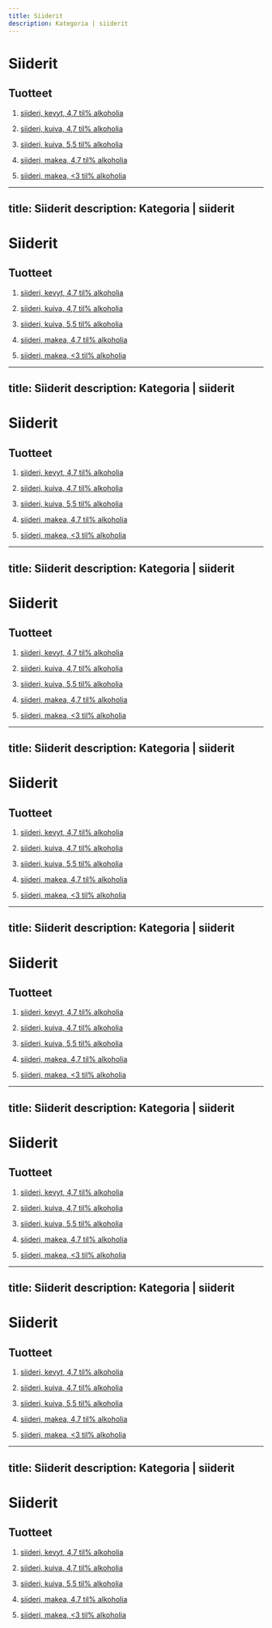```yaml
---
title: Siiderit
description: Kategoria | siiderit
---
```


# Siiderit

## Tuotteet

1. [siideri, kevyt, 4,7 til% alkoholia](/siideri-kevyt-4-7-til-alkoholia)

1. [siideri, kuiva, 4,7 til% alkoholia](/siideri-kuiva-4-7-til-alkoholia)

1. [siideri, kuiva, 5,5 til% alkoholia](/siideri-kuiva-5-5-til-alkoholia)

1. [siideri, makea, 4,7 til% alkoholia](/siideri-makea-4-7-til-alkoholia)

1. [siideri, makea, <3 til% alkoholia](/siideri-makea-3-til-alkoholia)
---
title: Siiderit
description: Kategoria | siiderit
---

# Siiderit

## Tuotteet

1. [siideri, kevyt, 4,7 til% alkoholia](/siideri-kevyt-4-7-til-alkoholia)

1. [siideri, kuiva, 4,7 til% alkoholia](/siideri-kuiva-4-7-til-alkoholia)

1. [siideri, kuiva, 5,5 til% alkoholia](/siideri-kuiva-5-5-til-alkoholia)

1. [siideri, makea, 4,7 til% alkoholia](/siideri-makea-4-7-til-alkoholia)

1. [siideri, makea, <3 til% alkoholia](/siideri-makea-3-til-alkoholia)
---
title: Siiderit
description: Kategoria | siiderit
---

# Siiderit

## Tuotteet

1. [siideri, kevyt, 4,7 til% alkoholia](/siideri-kevyt-4-7-til-alkoholia)

1. [siideri, kuiva, 4,7 til% alkoholia](/siideri-kuiva-4-7-til-alkoholia)

1. [siideri, kuiva, 5,5 til% alkoholia](/siideri-kuiva-5-5-til-alkoholia)

1. [siideri, makea, 4,7 til% alkoholia](/siideri-makea-4-7-til-alkoholia)

1. [siideri, makea, <3 til% alkoholia](/siideri-makea-3-til-alkoholia)
---
title: Siiderit
description: Kategoria | siiderit
---

# Siiderit

## Tuotteet

1. [siideri, kevyt, 4,7 til% alkoholia](/siideri-kevyt-4-7-til-alkoholia)

1. [siideri, kuiva, 4,7 til% alkoholia](/siideri-kuiva-4-7-til-alkoholia)

1. [siideri, kuiva, 5,5 til% alkoholia](/siideri-kuiva-5-5-til-alkoholia)

1. [siideri, makea, 4,7 til% alkoholia](/siideri-makea-4-7-til-alkoholia)

1. [siideri, makea, <3 til% alkoholia](/siideri-makea-3-til-alkoholia)
---
title: Siiderit
description: Kategoria | siiderit
---

# Siiderit

## Tuotteet

1. [siideri, kevyt, 4,7 til% alkoholia](/siideri-kevyt-4-7-til-alkoholia)

1. [siideri, kuiva, 4,7 til% alkoholia](/siideri-kuiva-4-7-til-alkoholia)

1. [siideri, kuiva, 5,5 til% alkoholia](/siideri-kuiva-5-5-til-alkoholia)

1. [siideri, makea, 4,7 til% alkoholia](/siideri-makea-4-7-til-alkoholia)

1. [siideri, makea, <3 til% alkoholia](/siideri-makea-3-til-alkoholia)
---
title: Siiderit
description: Kategoria | siiderit
---

# Siiderit

## Tuotteet

1. [siideri, kevyt, 4,7 til% alkoholia](/siideri-kevyt-4-7-til-alkoholia)

1. [siideri, kuiva, 4,7 til% alkoholia](/siideri-kuiva-4-7-til-alkoholia)

1. [siideri, kuiva, 5,5 til% alkoholia](/siideri-kuiva-5-5-til-alkoholia)

1. [siideri, makea, 4,7 til% alkoholia](/siideri-makea-4-7-til-alkoholia)

1. [siideri, makea, <3 til% alkoholia](/siideri-makea-3-til-alkoholia)
---
title: Siiderit
description: Kategoria | siiderit
---

# Siiderit

## Tuotteet

1. [siideri, kevyt, 4,7 til% alkoholia](/siideri-kevyt-4-7-til-alkoholia)

1. [siideri, kuiva, 4,7 til% alkoholia](/siideri-kuiva-4-7-til-alkoholia)

1. [siideri, kuiva, 5,5 til% alkoholia](/siideri-kuiva-5-5-til-alkoholia)

1. [siideri, makea, 4,7 til% alkoholia](/siideri-makea-4-7-til-alkoholia)

1. [siideri, makea, <3 til% alkoholia](/siideri-makea-3-til-alkoholia)
---
title: Siiderit
description: Kategoria | siiderit
---

# Siiderit

## Tuotteet

1. [siideri, kevyt, 4,7 til% alkoholia](/siideri-kevyt-4-7-til-alkoholia)

1. [siideri, kuiva, 4,7 til% alkoholia](/siideri-kuiva-4-7-til-alkoholia)

1. [siideri, kuiva, 5,5 til% alkoholia](/siideri-kuiva-5-5-til-alkoholia)

1. [siideri, makea, 4,7 til% alkoholia](/siideri-makea-4-7-til-alkoholia)

1. [siideri, makea, <3 til% alkoholia](/siideri-makea-3-til-alkoholia)
---
title: Siiderit
description: Kategoria | siiderit
---

# Siiderit

## Tuotteet

1. [siideri, kevyt, 4,7 til% alkoholia](/siideri-kevyt-4-7-til-alkoholia)

1. [siideri, kuiva, 4,7 til% alkoholia](/siideri-kuiva-4-7-til-alkoholia)

1. [siideri, kuiva, 5,5 til% alkoholia](/siideri-kuiva-5-5-til-alkoholia)

1. [siideri, makea, 4,7 til% alkoholia](/siideri-makea-4-7-til-alkoholia)

1. [siideri, makea, <3 til% alkoholia](/siideri-makea-3-til-alkoholia)
